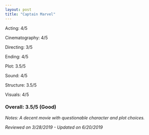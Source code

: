 ```yaml
---
layout: post
title: "Captain Marvel"
---
```


Acting: 4/5

Cinematography: 4/5

Directing: 3/5

Ending: 4/5

Plot: 3.5/5

Sound: 4/5

Structure: 3.5/5

Visuals: 4/5

### Overall: 3.5/5 (Good)

*Notes: A decent movie with questionable character and plot choices.*

*Reviewed on 3/28/2019 - Updated on 6/20/2019*
